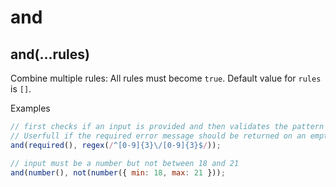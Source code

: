 # and

## and(...rules)

Combine multiple rules: All rules must become `true`. Default value for `rules` is `[]`.

Examples

```js
// first checks if an input is provided and then validates the pattern
// Userfull if the required error message should be returned on an empty input
and(required(), regex(/^[0-9]{3}\/[0-9]{3}$/));

// input must be a number but not between 18 and 21
and(number(), not(number({ min: 18, max: 21 }));
```
